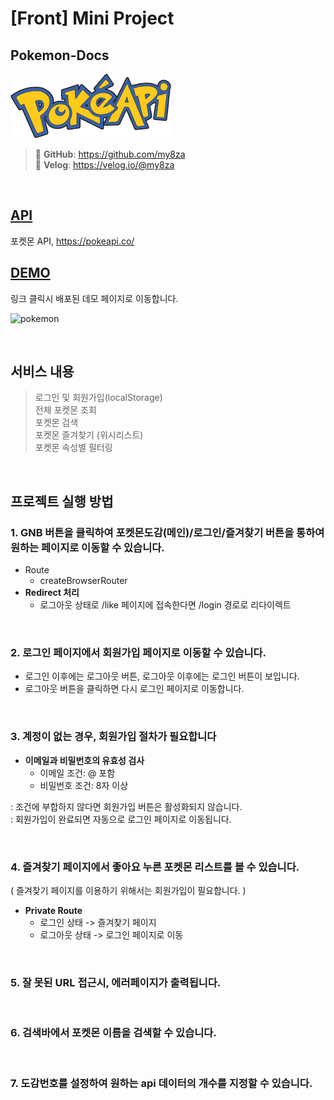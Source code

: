 # [Front] Mini Project

## Pokemon-Docs

<img width={200} src='https://raw.githubusercontent.com/PokeAPI/media/master/logo/pokeapi_256.png' alt='pokemon' />

> 📌 **GitHub**: https://github.com/my8za <br>
> 📌 **Velog**: https://velog.io/@my8za

<br/>

## [API](https://pokeapi.co/)

포켓몬 API, https://pokeapi.co/

## [DEMO](https://pokemon-doc.web.app/)

링크 클릭시 배포된 데모 페이지로 이동합니다.

![pokemon](https://github.com/my8za/Pokemon-Docs/assets/93106858/8d0bf0bc-d551-4b72-9101-386907433fb1)





<br/>

## 서비스 내용

> 로그인 및 회원가입(localStorage) <br/>
> 전체 포켓몬 조회 <br/>
> 포켓몬 검색 <br/>
> 포켓몬 즐겨찾기 (위시리스트) <br/>
> 포켓몬 속성별 필터링 <br/>

<br />

## 프로젝트 실행 방법

### 1. GNB 버튼을 클릭하여 포켓몬도감(메인)/로그인/즐겨찾기 버튼을 통하여 원하는 페이지로 이동할 수 있습니다.

- Route
  - createBrowserRouter
- **Redirect 처리**
  - 로그아웃 상태로 /like 페이지에 접속한다면 /login 경로로 리다이렉트

<br>

### 2. 로그인 페이지에서 회원가입 페이지로 이동할 수 있습니다.

- 로그인 이후에는 로그아웃 버튼, 로그아웃 이후에는 로그인 버튼이 보입니다.
- 로그아웃 버튼을 클릭하면 다시 로그인 페이지로 이동합니다.

<br />

### 3. 계정이 없는 경우, 회원가입 절차가 필요합니다

- **이메일과 비밀번호의 유효성 검사**
  - 이메일 조건: @ 포함
  - 비밀번호 조건: 8자 이상

: 조건에 부합하지 않다면 회원가입 버튼은 활성화되지 않습니다. <br/>
: 회원가입이 완료되면 자동으로 로그인 페이지로 이동됩니다.

<br>

### 4. 즐겨찾기 페이지에서 좋아요 누른 포켓몬 리스트를 볼 수 있습니다.

( 즐겨찾기 페이지를 이용하기 위해서는 회원가입이 필요합니다. )

- **Private Route**
  - 로그인 상태 -> 즐겨찾기 페이지
  - 로그아웃 상태 -> 로그인 페이지로 이동

<br>

### 5. 잘 못된 URL 접근시, 에러페이지가 출력됩니다.

<br>

### 6. 검색바에서 포켓몬 이름을 검색할 수 있습니다.

<br>

### 7. 도감번호를 설정하여 원하는 api 데이터의 개수를 지정할 수 있습니다.

<br>
